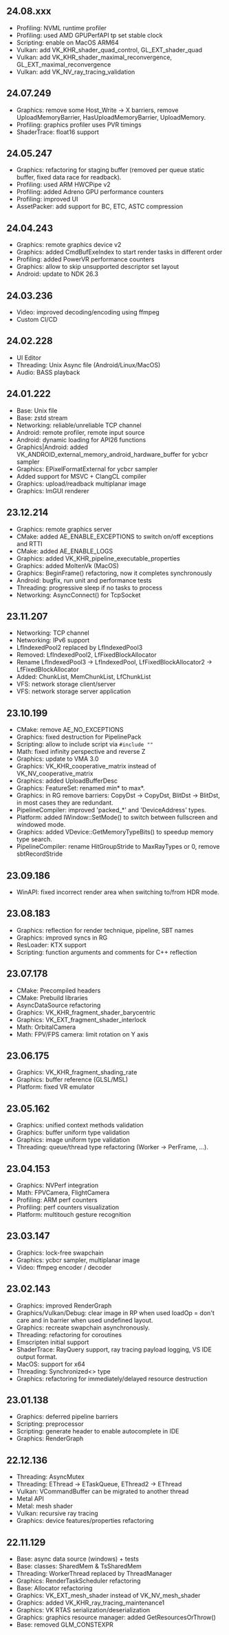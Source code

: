 ## 24.08.xxx

- Profiling: NVML runtime profiler
- Profiling: used AMD GPUPerfAPI tp set stable clock
- Scripting: enable on MacOS ARM64
- Vulkan: add VK_KHR_shader_quad_control, GL_EXT_shader_quad
- Vulkan: add VK_KHR_shader_maximal_reconvergence, GL_EXT_maximal_reconvergence
- Vulkan: add VK_NV_ray_tracing_validation


## 24.07.249

- Graphics: remove some Host_Write -> X barriers, remove UploadMemoryBarrier, HasUploadMemoryBarrier, UploadMemory.
- Profiling: graphics profiler uses PVR timings
- ShaderTrace: float16 support


## 24.05.247

- Graphics: refactoring for staging buffer (removed per queue static buffer, fixed data race for readback).
- Profiling: used ARM HWCPipe v2
- Profiling: added Adreno GPU performance counters
- Profiling: improved UI
- AssetPacker: add support for BC, ETC, ASTC compression


## 24.04.243

- Graphics: remote graphics device v2
- Graphics: added CmdBufExeIndex to start render tasks in different order
- Profiling: added PowerVR performance counters
- Graphics: allow to skip unsupported descriptor set layout
- Android: update to NDK 26.3


## 24.03.236

- Video: improved decoding/encoding using ffmpeg
- Custom CI/CD


## 24.02.228

- UI Editor
- Threading: Unix Async file (Android/Linux/MacOS)
- Audio: BASS playback


## 24.01.222

- Base: Unix file
- Base: zstd stream
- Networking: reliable/unreliable TCP channel
- Android: remote profiler, remote input source
- Android: dynamic loading for API26 functions
- Graphics|Android: added VK_ANDROID_external_memory_android_hardware_buffer for ycbcr sampler
- Graphics: EPixelFormatExternal for ycbcr sampler
- Added support for MSVC + ClangCL compiler
- Graphics: upload/readback multiplanar image
- Graphics: ImGUI renderer


## 23.12.214

- Graphics: remote graphics server
- CMake: added AE_ENABLE_EXCEPTIONS to switch on/off exceptions and RTTI
- CMake: added AE_ENABLE_LOGS
- Graphics: added VK_KHR_pipeline_executable_properties
- Graphics: added MoltenVk (MacOS)
- Graphics: BeginFrame() refactoring, now it completes synchronously
- Android: bugfix, run unit and performance tests
- Threading: progressive sleep if no tasks to process
- Networking: AsyncConnect() for TcpSocket


## 23.11.207

- Networking: TCP channel
- Networking: IPv6 support
- LfIndexedPool2 replaced by LfIndexedPool3
- Removed: LfIndexedPool2, LfFixedBlockAllocator
- Rename LfIndexedPool3 -> LfIndexedPool, LfFixedBlockAllocator2 -> LfFixedBlockAllocator
- Added: ChunkList, MemChunkList, LfChunkList
- VFS: network storage client/server
- VFS: network storage server application


## 23.10.199

- CMake: remove AE_NO_EXCEPTIONS
- Graphics: fixed destruction for PipelinePack
- Scripting: allow to include script via `#include ""`
- Math: fixed infinity perspective and reverse Z
- Graphics: update to VMA 3.0
- Graphics: VK_KHR_cooperative_matrix instead of VK_NV_cooperative_matrix
- Graphics: added UploadBufferDesc
- Graphics: FeatureSet: renamed min* to max*.
- Graphics: in RG remove barriers: CopyDst -> CopyDst, BlitDst -> BlitDst, in most cases they are redundant.
- PipelineCompiler: improved 'packed_*' and 'DeviceAddress' types.
- Platform: added IWindow::SetMode() to switch between fullscreen and windowed mode.
- Graphics: added VDevice::GetMemoryTypeBits() to speedup memory type search.
- PipelineCompiler: rename HitGroupStride to MaxRayTypes or 0, remove sbtRecordStride


## 23.09.186

- WinAPI: fixed incorrect render area when switching to/from HDR mode.


## 23.08.183

- Graphics: reflection for render technique, pipeline, SBT names
- Graphics: improved syncs in RG
- ResLoader: KTX support
- Scripting: function arguments and comments for C++ reflection


## 23.07.178

- CMake: Precompiled headers
- CMake: Prebuild libraries
- AsyncDataSource refactoring
- Graphics: VK_KHR_fragment_shader_barycentric
- Graphics: VK_EXT_fragment_shader_interlock
- Math: OrbitalCamera
- Math: FPV/FPS camera: limit rotation on Y axis


## 23.06.175

- Graphics: VK_KHR_fragment_shading_rate
- Graphics: buffer reference (GLSL/MSL)
- Platform: fixed VR emulator


## 23.05.162

- Graphics: unified context methods validation
- Graphics: buffer uniform type validation
- Graphics: image uniform type validation
- Threading: queue/thread type refactoring (Worker -> PerFrame, ...).


## 23.04.153

- Graphics: NVPerf integration
- Math: FPVCamera, FlightCamera
- Profiling: ARM perf counters
- Profiling: perf counters visualization
- Platform: multitouch gesture recognition


## 23.03.147

- Graphics: lock-free swapchain
- Graphics: ycbcr sampler, multiplanar image
- Video: ffmpeg encoder / decoder


## 23.02.143

- Graphics: improved RenderGraph
- Graphics/Vulkan/Debug: clear image in RP when used loadOp = don't care and in barrier when used undefined layout.
- Graphics: recreate swapchain asynchronously.
- Threading: refactoring for coroutines
- Emscripten initial support
- ShaderTrace: RayQuery support, ray tracing payload logging, VS IDE output format.
- MacOS: support for x64
- Threading: Synchronized<> type
- Graphics: refactoring for immediately/delayed resource destruction


## 23.01.138

- Graphics: deferred pipeline barriers
- Scripting: preprocessor
- Scripting: generate header to enable autocomplete in IDE
- Graphics: RenderGraph


## 22.12.136

- Threading: AsyncMutex
- Threading: EThread -> ETaskQueue, EThread2 -> EThread
- Vulkan: VCommandBuffer can be migrated to another thread
- Metal API
- Metal: mesh shader
- Vulkan: recursive ray tracing
- Graphics: device features/properties refactoring


## 22.11.129

- Base: async data source (windows) + tests
- Base: classes: SharedMem & TsSharedMem
- Threading: WorkerThread replaced by ThreadManager
- Graphics: RenderTaskScheduler refactoring
- Base: Allocator refactoring
- Graphics: VK_EXT_mesh_shader instead of VK_NV_mesh_shader
- Graphics: added VK_KHR_ray_tracing_maintenance1
- Graphics: VK RTAS serialization/deserialization
- Graphics: graphics resource manager: added GetResourcesOrThrow()
- Base: removed GLM_CONSTEXPR
